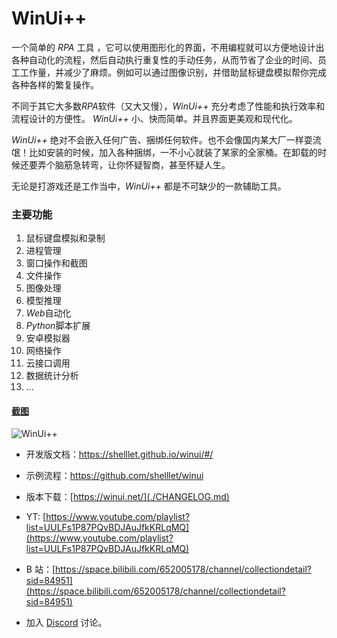 # WinUi++

一个简单的 _RPA_ 工具 ，它可以使用图形化的界面，不用编程就可以方便地设计出各种自动化的流程，然后自动执行重复性的手动任务，从而节省了企业的时间、员工工作量，并减少了麻烦。例如可以通过图像识别，并借助鼠标键盘模拟帮你完成各种各样的繁复操作。

不同于其它大多数*RPA*软件（又大又慢），_WinUi++_ 充分考虑了性能和执行效率和流程设计的方便性。 _WinUi++_ 小、快而简单。并且界面更美观和现代化。

_WinUi++_ 绝对不会嵌入任何广告、捆绑任何软件。也不会像国内某大厂一样耍流氓！比如安装的时候，加入各种捆绑，一不小心就装了某家的全家桶。在卸载的时候还要弄个脑筋急转弯，让你怀疑智商，甚至怀疑人生。

无论是打游戏还是工作当中，_WinUi++_ 都是不可缺少的一款辅助工具。

### 主要功能

1. 鼠标键盘模拟和录制
2. 进程管理
3. 窗口操作和截图
4. 文件操作
5. 图像处理
6. 模型推理
7. *Web*自动化
8. *Python*脚本扩展
9. 安卓模拟器
10. 网络操作
11. 云接口调用
12. 数据统计分析
13. ...

#### [截图](https://winui.net/)

![WinUi++](https://winui.net/introduction/images/01.png)

- 开发版文档：https://shelllet.github.io/winui/#/
- 示例流程：https://github.com/shelllet/winui

- 版本下载：[https://winui.net/](./CHANGELOG.md)

- YT: [https://www.youtube.com/playlist?list=UULFs1P87PQvBDJAuJfkKRLqMQ](https://www.youtube.com/playlist?list=UULFs1P87PQvBDJAuJfkKRLqMQ)
- B 站：[https://space.bilibili.com/652005178/channel/collectiondetail?sid=84951](https://space.bilibili.com/652005178/channel/collectiondetail?sid=84951)

- 加入 [Discord](https://discord.gg/b4MeYbJrfk) 讨论。

<script>
    Docsify.get('https://api.winui.net/simple/v3/latest').then(()=>{}, (reason)=>{
        document.getElementById('simple').href = 'https://winui.net/simple/v3/download'; 
    })
</script>
